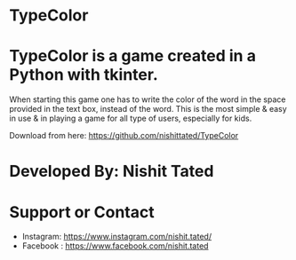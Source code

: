 # TypeColor

# TypeColor is a game created in a Python with tkinter.

When starting this game one has to write the color of the word in the space provided in the text box, instead of the word. This is the most simple & easy in use & in playing a game for all type of users, especially for kids. 

Download from here: https://github.com/nishittated/TypeColor

# Developed By:  Nishit Tated

# Support or Contact

* Instagram: https://www.instagram.com/nishit.tated/
* Facebook : https://www.facebook.com/nishit.tated
